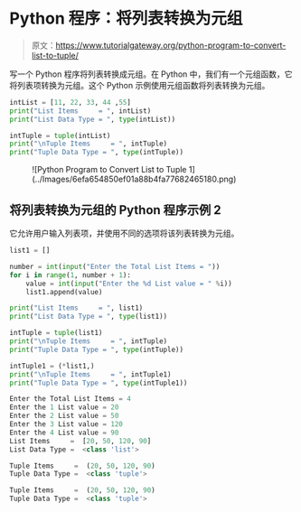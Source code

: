 # Python 程序：将列表转换为元组

> 原文：<https://www.tutorialgateway.org/python-program-to-convert-list-to-tuple/>

写一个 Python 程序将列表转换成元组。在 Python 中，我们有一个元组函数，它将列表项转换为元组。这个 Python 示例使用元组函数将列表转换为元组。

```py
intList = [11, 22, 33, 44 ,55]
print("List Items     = ", intList)
print("List Data Type = ", type(intList))

intTuple = tuple(intList)
print("\nTuple Items     = ", intTuple)
print("Tuple Data Type = ", type(intTuple))
```

<figure class="wp-block-image size-large">![Python Program to Convert List to Tuple 1](../Images/6efa654850ef01a88b4fa77682465180.png)</figure>

## 将列表转换为元组的 Python 程序示例 2

它允许用户输入列表项，并使用不同的选项将该列表转换为元组。

```py
list1 = []

number = int(input("Enter the Total List Items = "))
for i in range(1, number + 1):
    value = int(input("Enter the %d List value = " %i))
    list1.append(value)

print("List Items     = ", list1)
print("List Data Type = ", type(list1))

intTuple = tuple(list1)
print("\nTuple Items     = ", intTuple)
print("Tuple Data Type = ", type(intTuple))

intTuple1 = (*list1,)
print("\nTuple Items     = ", intTuple1)
print("Tuple Data Type = ", type(intTuple1))
```

```py
Enter the Total List Items = 4
Enter the 1 List value = 20
Enter the 2 List value = 50
Enter the 3 List value = 120
Enter the 4 List value = 90
List Items     =  [20, 50, 120, 90]
List Data Type =  <class 'list'>

Tuple Items     =  (20, 50, 120, 90)
Tuple Data Type =  <class 'tuple'>

Tuple Items     =  (20, 50, 120, 90)
Tuple Data Type =  <class 'tuple'>
```